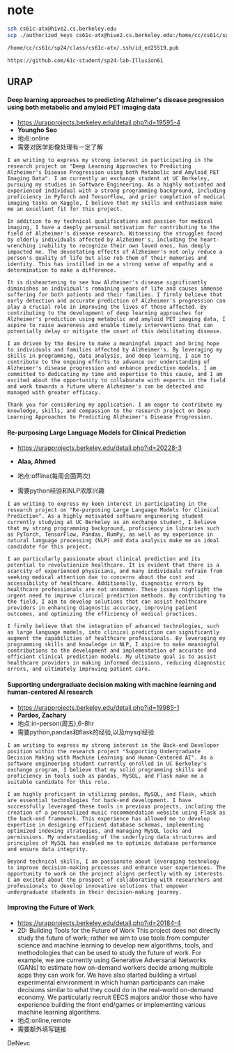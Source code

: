 # note

```bash
ssh cs61c-atx@hive2.cs.berkeley.edu
scp ./authorized_keys cs61c-atx@hive2.cs.berkeley.edu:/home/cc/cs61c/sp24/class/cs61c-atx/.ssh/authorized_keys
```

```bash
/home/cc/cs61c/sp24/class/cs61c-atx/.ssh/id_ed25519.pub
```

```
https://github.com/61c-student/sp24-lab-Illusion61
```



## URAP

#### Deep learning approaches to predicting Alzheimer's disease progression using both metabolic and amyloid PET imaging data 

- https://urapprojects.berkeley.edu/detail.php?id=19595-4
- **Youngho Seo**
- 地点:online
- 需要对医学影像处理有一定了解

```
I am writing to express my strong interest in participating in the research project on "Deep Learning Approaches to Predicting Alzheimer's Disease Progression using both Metabolic and Amyloid PET Imaging Data". I am currently an exchange student at UC Berkeley, pursuing my studies in Software Engineering. As a highly motivated and experienced individual with a strong programming background, including proficiency in PyTorch and TensorFlow, and prior completion of medical imaging tasks on Kaggle, I believe that my skills and enthusiasm make me an excellent fit for this project.

In addition to my technical qualifications and passion for medical imaging, I have a deeply personal motivation for contributing to the field of Alzheimer's disease research. Witnessing the struggles faced by elderly individuals affected by Alzheimer's, including the heart-wrenching inability to recognize their own loved ones, has deeply impacted me. The devastating effects of Alzheimer's not only reduce a person's quality of life but also rob them of their memories and identity. This has instilled in me a strong sense of empathy and a determination to make a difference.

It is disheartening to see how Alzheimer's disease significantly diminishes an individual's remaining years of life and causes immense suffering for both patients and their families. I firmly believe that early detection and accurate prediction of Alzheimer's progression can play a crucial role in improving the lives of those affected. By contributing to the development of deep learning approaches for Alzheimer's prediction using metabolic and amyloid PET imaging data, I aspire to raise awareness and enable timely interventions that can potentially delay or mitigate the onset of this debilitating disease.

I am driven by the desire to make a meaningful impact and bring hope to individuals and families affected by Alzheimer's. By leveraging my skills in programming, data analysis, and deep learning, I aim to contribute to the ongoing efforts to advance our understanding of Alzheimer's disease progression and enhance predictive models. I am committed to dedicating my time and expertise to this cause, and I am excited about the opportunity to collaborate with experts in the field and work towards a future where Alzheimer's can be detected and managed with greater efficacy.

Thank you for considering my application. I am eager to contribute my knowledge, skills, and compassion to the research project on Deep Learning Approaches to Predicting Alzheimer's Disease Progression.
```

#### Re-purposing Large Language Models for Clinical Prediction

- https://urapprojects.berkeley.edu/detail.php?id=20228-3
- **Alaa, Ahmed**

- 地点:offline(每周会面两次)
- 需要python经验和NLP浓厚兴趣

```
I am writing to express my keen interest in participating in the research project on "Re-purposing Large Language Models for Clinical Prediction". As a highly motivated software engineering student currently studying at UC Berkeley as an exchange student, I believe that my strong programming background, proficiency in libraries such as PyTorch, TensorFlow, Pandas, NumPy, as well as my experience in natural language processing (NLP) and data analysis make me an ideal candidate for this project.

I am particularly passionate about clinical prediction and its potential to revolutionize healthcare. It is evident that there is a scarcity of experienced physicians, and many individuals refrain from seeking medical attention due to concerns about the cost and accessibility of healthcare. Additionally, diagnostic errors by healthcare professionals are not uncommon. These issues highlight the urgent need to improve clinical prediction methods. By contributing to the field, I aim to develop solutions that can assist healthcare providers in enhancing diagnostic accuracy, improving patient outcomes, and optimizing the efficiency of medical practices.

I firmly believe that the integration of advanced technologies, such as large language models, into clinical prediction can significantly augment the capabilities of healthcare professionals. By leveraging my programming skills and knowledge in NLP, I aspire to make meaningful contributions to the development and implementation of accurate and efficient clinical prediction models. My ultimate goal is to assist healthcare providers in making informed decisions, reducing diagnostic errors, and ultimately improving patient care.
```



#### Supporting undergraduate decision making with machine learning and human-centered AI research

- https://urapprojects.berkeley.edu/detail.php?id=19985-1
- **Pardos, Zachary**
- 地点:in-person(周五),6-8hr
- 需要python,pandas和flask的经验,以及mysql经验

```
I am writing to express my strong interest in the Back-end Developer position within the research project "Supporting Undergraduate Decision Making with Machine Learning and Human-Centered AI". As a software engineering student currently enrolled in UC Berkeley's exchange program, I believe that my solid programming skills and proficiency in tools such as pandas, MySQL, and Flask make me a suitable candidate for this role.

I am highly proficient in utilizing pandas, MySQL, and Flask, which are essential technologies for back-end development. I have successfully leveraged these tools in previous projects, including the creation of a personalized music recommendation website using Flask as the back-end framework. This experience has allowed me to develop expertise in designing efficient database schemas, implementing optimized indexing strategies, and managing MySQL locks and permissions. My understanding of the underlying data structures and principles of MySQL has enabled me to optimize database performance and ensure data integrity.

Beyond technical skills, I am passionate about leveraging technology to improve decision-making processes and enhance user experiences. The opportunity to work on the project aligns perfectly with my interests. I am excited about the prospect of collaborating with researchers and professionals to develop innovative solutions that empower undergraduate students in their decision-making journey.
```



#### Improving the Future of Work

- https://urapprojects.berkeley.edu/detail.php?id=20184-4
- 2D: Building Tools for the Future of Work
  This project does not directly study the future of work; rather we aim to use tools from computer science and machine learning to develop new algorithms, tools, and methodologies that can be used to study the future of work. For example, we are currently using Generative Adversarial Networks (GANs) to estimate how on-demand workers decide among multiple apps they can work for. We have also started building a virtual experimental environment in which human participants can make decisions similar to what they could do in the real-world on-demand economy. We particularly recruit EECS majors and/or those who have experience building the front end/games or implementing various machine learning algorithms.
- 地点:online,remote
- 需要额外填写链接



DeNevc